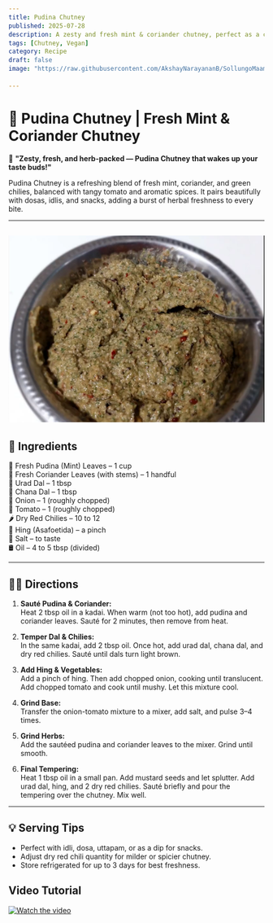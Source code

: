 ```yaml
---
title: Pudina Chutney  
published: 2025-07-28  
description: A zesty and fresh mint & coriander chutney, perfect as a cooling side with dosas, idlis, and snacks.  
tags: [Chutney, Vegan]  
category: Recipe  
draft: false  
image: "https://raw.githubusercontent.com/AkshayNarayananB/SollungoMaami/master/images/pudina chutney.png" 
  
---
```


# 🌿 Pudina Chutney | Fresh Mint & Coriander Chutney

🍃 **"Zesty, fresh, and herb-packed — Pudina Chutney that wakes up your taste buds!"**

Pudina Chutney is a refreshing blend of fresh mint, coriander, and green chilies, balanced with tangy tomato and aromatic spices. It pairs beautifully with dosas, idlis, and snacks, adding a burst of herbal freshness to every bite.

---
![pudina chutney](https://raw.githubusercontent.com/AkshayNarayananB/SollungoMaami/master/images/pudina%20chutney.png)
---
## 📝 Ingredients

🌿 Fresh Pudina (Mint) Leaves – 1 cup  
🌿 Fresh Coriander Leaves (with stems) – 1 handful  
🥄 Urad Dal – 1 tbsp  
🥄 Chana Dal – 1 tbsp  
🧅 Onion – 1 (roughly chopped)  
🍅 Tomato – 1 (roughly chopped)  
🌶️ Dry Red Chilies – 10 to 12  
🔸 Hing (Asafoetida) – a pinch  
🧂 Salt – to taste  
🛢️ Oil – 4 to 5 tbsp (divided)  

---

## 👩‍🍳 Directions

1. **Sauté Pudina & Coriander:**  
   Heat 2 tbsp oil in a kadai. When warm (not too hot), add pudina and coriander leaves. Sauté for 2 minutes, then remove from heat.

2. **Temper Dal & Chilies:**  
   In the same kadai, add 2 tbsp oil. Once hot, add urad dal, chana dal, and dry red chilies. Sauté until dals turn light brown.

3. **Add Hing & Vegetables:**  
   Add a pinch of hing. Then add chopped onion, cooking until translucent. Add chopped tomato and cook until mushy. Let this mixture cool.

4. **Grind Base:**  
   Transfer the onion-tomato mixture to a mixer, add salt, and pulse 3–4 times.

5. **Grind Herbs:**  
   Add the sautéed pudina and coriander leaves to the mixer. Grind until smooth.

6. **Final Tempering:**  
   Heat 1 tbsp oil in a small pan. Add mustard seeds and let splutter. Add urad dal, hing, and 2 dry red chilies. Sauté briefly and pour the tempering over the chutney. Mix well.

---

## 💡 Serving Tips

- Perfect with idli, dosa, uttapam, or as a dip for snacks.  
- Adjust dry red chili quantity for milder or spicier chutney.  
- Store refrigerated for up to 3 days for best freshness.


## Video Tutorial

[![Watch the video](https://img.youtube.com/vi/VIDEO_ID/0.jpg)](https://youtu.be/yk8AOZ_F6c8?si=TpoTJfRSVEvSKyt2)
